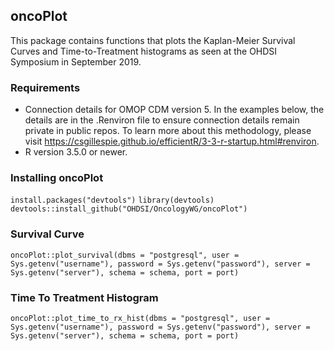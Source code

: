 ## oncoPlot  
This package contains functions that plots the Kaplan-Meier Survival Curves and Time-to-Treatment histograms as seen at the OHDSI Symposium in September 2019.

### Requirements  
* Connection details for OMOP CDM version 5. In the examples below, the details are in the .Renviron file to ensure connection details remain private in public repos. To learn more about this methodology, please visit https://csgillespie.github.io/efficientR/3-3-r-startup.html#renviron.  
* R version 3.5.0 or newer. 
  
### Installing oncoPlot   
```install.packages("devtools")``` 
```library(devtools)```  
```devtools::install_github("OHDSI/OncologyWG/oncoPlot")```   
  
  
### Survival Curve
```oncoPlot::plot_survival(dbms = "postgresql", user = Sys.getenv("username"), password = Sys.getenv("password"), server = Sys.getenv("server"), schema = schema, port = port)```
                        
### Time To Treatment Histogram
```oncoPlot::plot_time_to_rx_hist(dbms = "postgresql", user = Sys.getenv("username"), password = Sys.getenv("password"), server = Sys.getenv("server"), schema = schema, port = port)```
